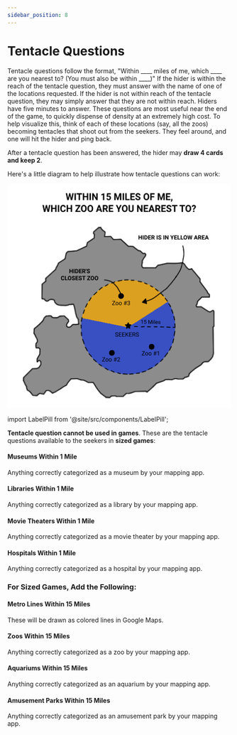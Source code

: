 ```yaml
---
sidebar_position: 8
---
```


# Tentacle Questions

Tentacle questions follow the format, "Within \_\_\_\_ miles of me, which \_\_\_\_ are you nearest to? (You must also be within \_\_\_\_)" If the hider is within the reach of the tentacle question, they must answer with the name of one of the locations requested. If the hider is not within reach of the tentacle question, they may simply answer that they are not within reach. Hiders have five minutes to answer. These questions are most useful near the end of the game, to quickly dispense of density at an extremely high cost. To help visualize this, think of each of these locations (say, all the zoos) becoming tentacles that shoot out from the seekers. They feel around, and one will hit the hider and ping back. 

After a tentacle question has been answered, the hider may **draw 4 cards and keep 2**. 

Here's a little diagram to help illustrate how tentacle questions can work:

![Within 15 miles of me, which zoo are you nearest to?](../assets/seeking_tentacle_questions.png)

import LabelPill from '@site/src/components/LabelPill';

**Tentacle question cannot be used in <LabelPill label='SMALL'/> games**. These are the tentacle questions available to the seekers in **<LabelPill label='MEDIUM'/> sized games**:

#### Museums Within 1 Mile

Anything correctly categorized as a museum by your mapping app. 

#### Libraries Within 1 Mile

Anything correctly categorized as a library by your mapping app. 

#### Movie Theaters Within 1 Mile

Anything correctly categorized as a movie theater by your mapping app. 

#### Hospitals Within 1 Mile

Anything correctly categorized as a hospital by your mapping app. 

### For <LabelPill label='LARGE'/> Sized Games, Add the Following:

#### Metro Lines Within 15 Miles

These will be drawn as colored lines in Google Maps.

#### Zoos Within 15 Miles

Anything correctly categorized as a zoo by your mapping app. 

#### Aquariums Within 15 Miles

Anything correctly categorized as an aquarium by your mapping app. 

#### Amusement Parks Within 15 Miles

Anything correctly categorized as an amusement park by your mapping app. 